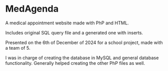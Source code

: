 # MedAgenda
A medical appointment website made with PhP and HTML.

Includes original SQL query file and a generated one with inserts.

Presented on the 6th of December of 2024 for a school project, made with a team of 5.

I was in charge of creating the database in MySQL and general database functionality.
Generally helped creating the other PhP files as well.
